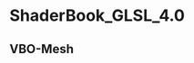 # ShaderBook_GLSL_4.0

## VBO-Mesh
<img src="./src/gouraud.gif" alt="" title="gouraud">
<img src="./src/flat.gif" alt="" title="flat">
